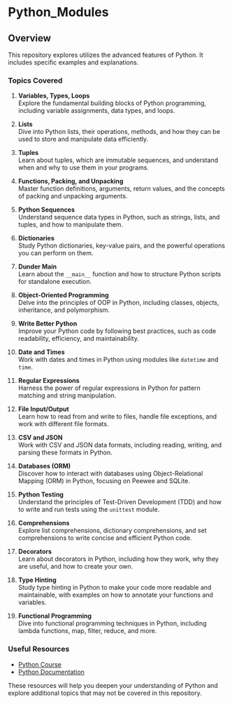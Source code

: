# Python_Modules

## Overview

This repository explores utilizes the advanced features of Python. It includes specific examples and explanations.

### Topics Covered

1. **Variables, Types, Loops**  
   Explore the fundamental building blocks of Python programming, including variable assignments, data types, and loops.

2. **Lists**  
   Dive into Python lists, their operations, methods, and how they can be used to store and manipulate data efficiently.

3. **Tuples**  
   Learn about tuples, which are immutable sequences, and understand when and why to use them in your programs.

4. **Functions, Packing, and Unpacking**  
   Master function definitions, arguments, return values, and the concepts of packing and unpacking arguments.

5. **Python Sequences**  
   Understand sequence data types in Python, such as strings, lists, and tuples, and how to manipulate them.

6. **Dictionaries**  
   Study Python dictionaries, key-value pairs, and the powerful operations you can perform on them.

7. **Dunder Main**  
   Learn about the `__main__` function and how to structure Python scripts for standalone execution.

8. **Object-Oriented Programming**  
   Delve into the principles of OOP in Python, including classes, objects, inheritance, and polymorphism.

9. **Write Better Python**  
   Improve your Python code by following best practices, such as code readability, efficiency, and maintainability.

10. **Date and Times**  
   Work with dates and times in Python using modules like `datetime` and `time`.

11. **Regular Expressions**  
   Harness the power of regular expressions in Python for pattern matching and string manipulation.

12. **File Input/Output**  
   Learn how to read from and write to files, handle file exceptions, and work with different file formats.

13. **CSV and JSON**  
   Work with CSV and JSON data formats, including reading, writing, and parsing these formats in Python.

14. **Databases (ORM)**  
   Discover how to interact with databases using Object-Relational Mapping (ORM) in Python, focusing on Peewee and SQLite.

15. **Python Testing**  
   Understand the principles of Test-Driven Development (TDD) and how to write and run tests using the `unittest` module.

16. **Comprehensions**  
   Explore list comprehensions, dictionary comprehensions, and set comprehensions to write concise and efficient Python code.

17. **Decorators**  
   Learn about decorators in Python, including how they work, why they are useful, and how to create your own.

18. **Type Hinting**  
   Study type hinting in Python to make your code more readable and maintainable, with examples on how to annotate your functions and variables.

19. **Functional Programming**  
   Dive into functional programming techniques in Python, including lambda functions, map, filter, reduce, and more.

### Useful Resources

- [Python Course](https://python-course.eu/)
- [Python Documentation](https://docs.python.org/)

These resources will help you deepen your understanding of Python and explore additional topics that may not be covered in this repository.
